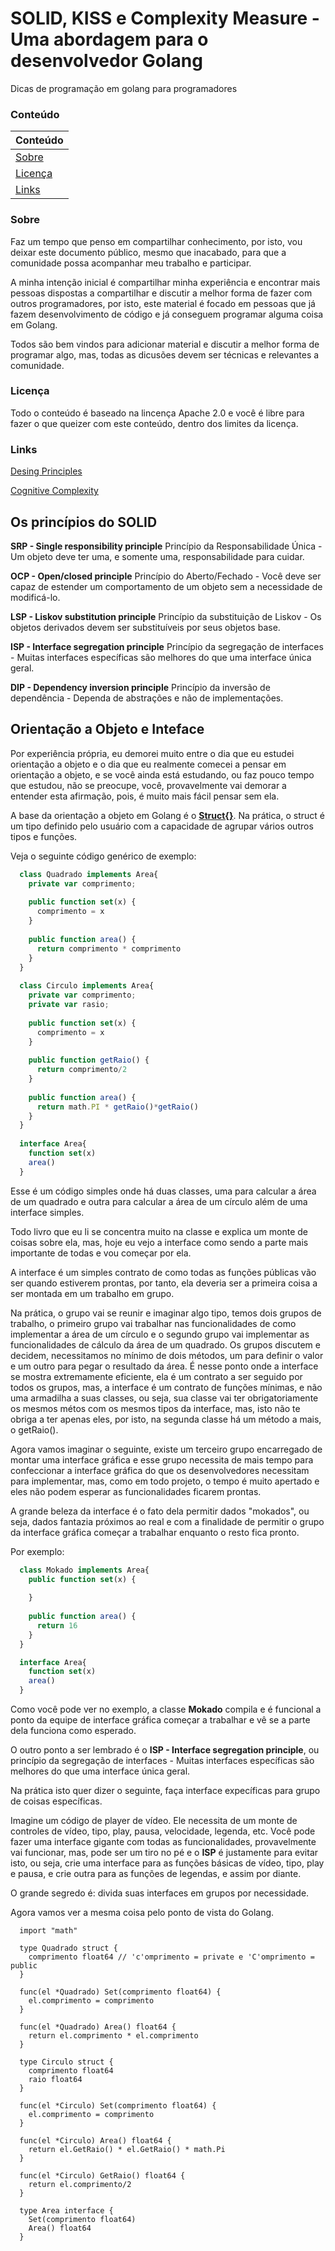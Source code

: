 # SOLID, KISS e Complexity Measure - Uma abordagem para o desenvolvedor Golang
Dicas de programação em golang para programadores

### Conteúdo

| Conteúdo                                                                                                                           |
|------------------------------------------------------------------------------------------------------------------------------------|
| [Sobre](https://github.com/helmutkemper/golang.solid.kiss.complexity.measure/edit/master/README.md#Sobre)                          |
| [Licença](https://github.com/helmutkemper/golang.solid.kiss.complexity.measure/edit/master/README.md#Licença)                      |
| [Links](https://github.com/helmutkemper/golang.solid.kiss.complexity.measure/edit/master/README.md#Links)                          |

### Sobre

Faz um tempo que penso em compartilhar conhecimento, por isto, vou deixar este documento público, mesmo que inacabado, para que a comunidade possa acompanhar meu trabalho e participar.

A minha intenção inicial é compartilhar minha experiência e encontrar mais pessoas dispostas a compartilhar e discutir a melhor forma de fazer com outros programadores, por isto, este material é focado em pessoas que já fazem desenvolvimento de código e já conseguem programar alguma coisa em Golang.

Todos são bem vindos para adicionar material e discutir a melhor forma de programar algo, mas, todas as dicusões devem ser técnicas e relevantes a comunidade.

### Licença

Todo o conteúdo é baseado na lincença Apache 2.0 e você é libre para fazer o que queizer com este conteúdo, dentro dos limites da licença.

 ### Links
 
[Desing Principles](https://fi.ort.edu.uy/innovaportal/file/2032/1/design_principles.pdf)

[Cognitive Complexity](https://www.sonarsource.com/docs/CognitiveComplexity.pdf)


## Os princípios do SOLID

**SRP - Single responsibility principle**
Princípio da Responsabilidade Única - Um objeto deve ter uma, e somente uma, responsabilidade para cuidar.

**OCP - Open/closed principle**
Princípio do Aberto/Fechado - Você deve ser capaz de estender um comportamento de um objeto sem a necessidade de modificá-lo.

**LSP - Liskov substitution principle**
Princípio da substituição de Liskov - Os objetos derivados devem ser substituíveis por seus objetos base.

**ISP - Interface segregation principle**
Princípio da segregação de interfaces - Muitas interfaces específicas são melhores do que uma interface única geral.

**DIP - Dependency inversion principle**
Princípio da inversão de dependência - Dependa de abstrações e não de implementações.



## Orientação a Objeto e Inteface

Por experiência própria, eu demorei muito entre o dia que eu estudei orientação a objeto e o dia que eu realmente comecei a pensar em orientação a objeto, e se você ainda está estudando, ou faz pouco tempo que estudou, não se preocupe, você, provavelmente vai demorar a entender esta afirmação, pois, é muito mais fácil pensar sem ela.

A base da orientação a objeto em Golang é o **[Struct{}](https://gobyexample.com/structs)**. Na prática, o struct é um tipo definido pelo usuário com a capacidade de agrupar vários outros tipos e funções.

Veja o seguinte código genérico de exemplo:

```javascript
  class Quadrado implements Area{
    private var comprimento;
    
    public function set(x) {
      comprimento = x
    }
    
    public function area() {
      return comprimento * comprimento
    }
  }
  
  class Circulo implements Area{
    private var comprimento;
    private var rasio;
    
    public function set(x) {
      comprimento = x
    }
    
    public function getRaio() {
      return comprimento/2
    }
    
    public function area() {
      return math.PI * getRaio()*getRaio()
    }
  }
  
  interface Area{
    function set(x)
    area()
  }
```

Esse é um código simples onde há duas classes, uma para calcular a área de um quadrado e outra para calcular a área de um círculo além de uma interface simples.

Todo livro que eu li se concentra muito na classe e explica um monte de coisas sobre ela, mas, hoje eu vejo a interface como sendo a parte mais importante de todas e vou começar por ela.

A interface é um simples contrato de como todas as funções públicas vão ser quando estiverem prontas, por tanto, ela deveria ser a primeira coisa a ser montada em um trabalho em grupo.

Na prática, o grupo vai se reunir e imaginar algo tipo, temos dois grupos de trabalho, o primeiro grupo vai trabalhar nas funcionalidades de como implementar a área de um círculo e o segundo grupo vai implementar as funcionalidades de cálculo da área de um quadrado.
Os grupos discutem e decidem, necessitamos no mínimo de dois métodos, um para definir o valor e um outro para pegar o resultado da área.
É nesse ponto onde a interface se mostra extremamente eficiente, ela é um contrato a ser seguido por todos os grupos, mas, a interface é um contrato de funções mínimas, e não uma armadilha a suas classes, ou seja, sua classe vai ter obrigatoriamente os mesmos métos com os mesmos tipos da interface, mas, isto não te obriga a ter apenas eles, por isto, na segunda classe há um método a mais, o getRaio().

Agora vamos imaginar o seguinte, existe um terceiro grupo encarregado de montar uma interface gráfica e esse grupo necessita de mais tempo para confeccionar a interface gráfica do que os desenvolvedores necessitam para implementar, mas, como em todo projeto, o tempo é muito apertado e eles não podem esperar as funcionalidades ficarem prontas.

A grande beleza da interface é o fato dela permitir dados "mokados", ou seja, dados fantazia próximos ao real e com a finalidade de permitir o grupo da interface gráfica começar a trabalhar enquanto o resto fica pronto.

Por exemplo:

```javascript
  class Mokado implements Area{
    public function set(x) {
      
    }
    
    public function area() {
      return 16
    }
  }

  interface Area{
    function set(x)
    area()
  }
```

Como você pode ver no exemplo, a classe **Mokado** compila e é funcional a ponto da equipe de interface gráfica começar a trabalhar e vê se a parte dela funciona como esperado.

O outro ponto a ser lembrado é o **ISP - Interface segregation principle**, ou princípio da segregação de interfaces - Muitas interfaces específicas são melhores do que uma interface única geral.

Na prática isto quer dizer o seguinte, faça interface expecíficas para grupo de coisas específicas.

Imagine um código de player de vídeo. Ele necessita de um monte de controles de vídeo, tipo, play, pausa, velocidade, legenda, etc.
Você pode fazer uma interface gigante com todas as funcionalidades, provavelmente vai funcionar, mas, pode ser um tiro no pé e o **ISP** é justamente para evitar isto, ou seja, crie uma interface para as funções básicas de vídeo, tipo, play e pausa, e crie outra para as funções de legendas, e assim por diante.

O grande segredo é: divida suas interfaces em grupos por necessidade.

Agora vamos ver a mesma coisa pelo ponto de vista do Golang.

```golang
  import "math"
  
  type Quadrado struct {
    comprimento float64 // 'c'omprimento = private e 'C'omprimento = public
  }
  
  func(el *Quadrado) Set(comprimento float64) {
    el.comprimento = comprimento
  }
  
  func(el *Quadrado) Area() float64 {
    return el.comprimento * el.comprimento
  }

  type Circulo struct {
    comprimento float64
    raio float64
  }
  
  func(el *Circulo) Set(comprimento float64) {
    el.comprimento = comprimento
  }
  
  func(el *Circulo) Area() float64 {
    return el.GetRaio() * el.GetRaio() * math.Pi
  }
  
  func(el *Circulo) GetRaio() float64 {
    return el.comprimento/2
  }
  
  type Area interface {
    Set(comprimento float64)
    Area() float64
  }
```
